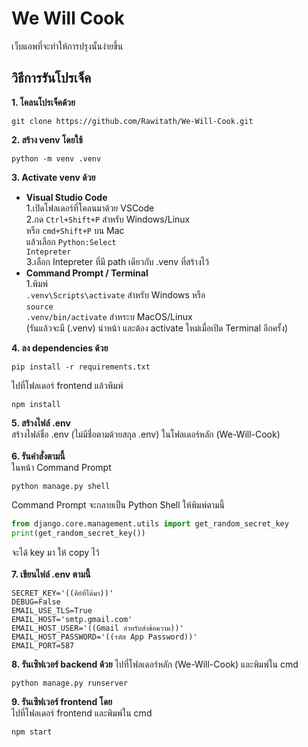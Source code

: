 ﻿# We Will Cook
เว็บแอพที่จะทำให้การปรุงนั้นง่ายขึ้น

## วิธีการรันโปรเจ็ค
**1. โคลนโปรเจ็คด้วย**
```console
git clone https://github.com/Rawitath/We-Will-Cook.git
```
**2. สร้าง venv โดยใช้**
```console
python -m venv .venv
```
**3. Activate venv ด้วย**<br>
* **Visual Studio Code**<br>
    1.เปิดโฟลเดอร์ที่โคลนมาด้วย VSCode<br>
    2.กด <code>Ctrl+Shift+P</code> สำหรับ Windows/Linux<br>
      หรือ <code>cmd+Shift+P</code> บน Mac<br>
      แล้วเลือก <code>Python:Select Intepreter</code><br>
    3.เลือก Intepreter ที่มี path เดียวกับ .venv ที่สร้างไว้
* **Command Prompt / Terminal**<br>
    1.พิมพ์<br>
        <code>.venv\Scripts\activate</code> สำหรับ Windows
        หรือ<br>
        <code>source .venv/bin/activate</code> สำหระบ MacOS/Linux<br>
        (รันแล้วจะมี (.venv) นำหน้า และต้อง activate ใหม่เมื่อเปิด Terminal อีกครั้ง)<br>
<!-- end of the list -->
**4. ลง dependencies ด้วย**<br>
```console
pip install -r requirements.txt
```
ไปที่โฟลเดอร์ frontend แล้วพิมพ์<br>
```console
npm install
```
**5. สร้างไฟล์ .env**<br>
สร้างไฟล์ชื่อ .env (ไม่มีชื่อตามด้วยสกุล .env) ในโฟลเดอร์หลัก (We-Will-Cook)<br>
<br>
**6. รันคำสั่งตามนี้**<br>
ในหน้า Command Prompt<br>
```console
python manage.py shell
```
Command Prompt จะกลายเป็น Python Shell ให้พิมพ์ตามนี้<br>
```python
from django.core.management.utils import get_random_secret_key
print(get_random_secret_key())
```
จะได้ key มา ให้ copy ไว้<br>
<br>
**7. เขียนไฟล์ .env ตามนี้**
```
SECRET_KEY='((คีย์ที่ได้มา))'
DEBUG=False
EMAIL_USE_TLS=True
EMAIL_HOST='smtp.gmail.com'
EMAIL_HOST_USER='((Gmail สำหรับส่งข้อความ))'
EMAIL_HOST_PASSWORD='((รหัส App Password))'
EMAIL_PORT=587
```
**8. รันเซิฟเวอร์ backend ด้วย**
ไปที่โฟลเดอร์หลัก (We-Will-Cook) และพิมพ์ใน cmd
```console
python manage.py runserver
```
**9. รันเซิฟเวอร์ frontend โดย**<br>
ไปที่โฟลเดอร์ frontend และพิมพ์ใน cmd
```console
npm start
```